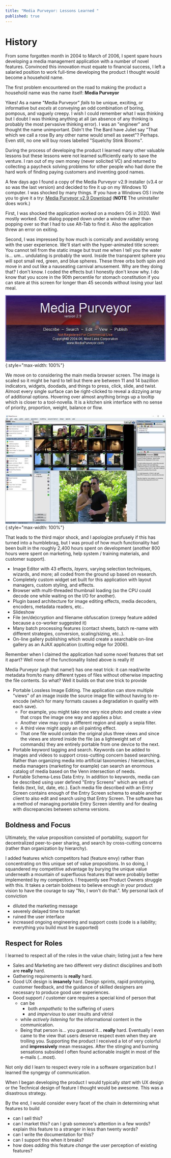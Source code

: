 ```yaml
---
title: "Media Purveyor: Lessons Learned "
published: true
---
```


# History
From some forgotten month in 2004 to March of 2006, I spent spare hours developing a media management application with a number of novel features. Convinced this innovation must equate to financial success, I left a salaried position to work full-time developing the product I thought would become a household name.

The first problem encountered on the road to making the product a household name was the name itself: **Media Purveyor**

Yikes! As a name "Media Purveyor" _fails_ to be unique, exciting, or informative but _excels_ at conveying an odd combination of 
boring, pompous, and vaguely creepy. I wish I could remember what I was thinking but I doubt I was thinking anything at all (an absence of any thinking is probably the most pervasive thinking error). I was an "engineer" and thought the name unimportant. Didn't the The Bard have Juliet say "That which we call a rose By any other name would smell as sweet"? Perhaps. Even still, no one will buy roses labelled "Squelchy Stink Blooms". 

During the process of developing the product I learned many other valuable lessons but these lessons were not learned sufficiently early to save the venture. I ran out of my own money (never solicited VC) and returned to collecting a paycheck solving problems for other people who had done the hard work of finding paying customers and inventing good names. 

A few days ago I found a copy of the Media Purveyor v2.9 installer (v3.4 or so was the last version) and decided to fire it up on my Windows 10 computer. I was shocked by many things. If you have a Windows OS I invite you to give it a try: [Media Purveyor v2.9 Download](/assets/MediaPurveyorSetup29.exe) (**NOTE** The uninstaller does work.)

First, I was shocked the application worked on a modern OS in 2020. Well mostly worked. One dialog popped down under a window rather than popping over so that I had to use Alt-Tab to find it. Also the application threw an error on exiting.

Second, I was impressed by how much is comically and avoidably wrong with the user experience. We'll start with the hyper-animated title screen: You cannot tell from the static image but trust me when I tell you the water is... um... undulating is probably the word. Inside the transparent sphere you will spot small red, green, and blue spheres. These three orbs both spin and move in and out like a nauseating carnival amusement. Why are they doing that? I don't know. I coded the effects but I honestly don't know why. I do know that you score in the 90th percentile for stomach constitution if you can stare at this screen for longer than 45 seconds without losing your last meal. 

![Title Screen](/assets/MediaPurveyorTitleScreen.jpg){:style="max-width: 100%"}

We move on to considering the main media browser screen. The image is scaled so it might be hard to tell but there are between 11 and 14 bazillion indicators, widgets, doodads, and things to press, click, slide, and twist. Almost every single surface can be right-clicked to reveal a dizzying array of additional options. Hovering over almost anything brings up a tooltip which is closer to a tool-novella. It is a kitchen sink interface with no sense of priority, proportion, weight, balance or flow. 

![Media Browser](/assets/MediaPurveyorBrowserScaled.jpg){:style="max-width: 100%"}

That leads to the third major shock, and I apologize profusely if this has turned into a humblebrag, but I was proud of how much functionality had been built in the roughly 2,400 hours spent on development (another 800 hours were spent on marketing, help system / training materials, and customer support).  
* Image Editor with 43 effects, _layers_, varying selection techniques, wizards, and more; all coded from the ground up based on research.
* Completely custom widget set built for this application with layout managers, custom styling, and effects.
* Browser with multi-threaded thumbnail loading (so the CPU could decode one while waiting on the I/O for another).
* Plugin based architecture for image editing effects, media decoders, encoders, metadata readers, etc..
* Slideshow
* File (en/de)cryption and filename obfuscation (creepy feature added because a co-worker suggested it)
* Many batch processing features (contact sheets, batch re-name with different strategies, conversion, scaling/sizing, etc..).
* On-line gallery publishing which would create a searchable on-line gallery as an AJAX application (cutting edge for 2006).

Remember when I claimed the application had some novel features that set it apart? Well none of the functionality listed above is really it! 

Media Purveyor (ugh that name!) has one neat trick: it can read/write metadata from/to many different types of files without otherwise impacting the file contents. So what? Well it builds on that one trick to provide
* Portable Lossless Image Editing. The application can store multiple "views" of an image inside the source image file without having to re-encode (which for many formats causes a degradation in quality with each save). 
  * For example, you might take one very nice photo and create a view that crops the image one way and applies a blur. 
  * Another view may crop a different region and apply a sepia filter. 
  * A third view might apply an oil painting effect. 
  * That one file would contain the original plus three views and since the views are stored inside the file (as a lightweight set of commands) they are entirely portable from one device to the next.
* Portable keyword tagging and search. Keywords can be added to images and videos to support cross-cutting concern based searching. Rather than organizing media into artificial taxonomies / hierarchies, a media managers (marketing for example) can search an enormous catalog of media based on the Venn intersection of needs. 
* Portable Schema-Less Data Entry. In addition to keywords, media can be described using user defined "Entry Screens" which are sets of fields (text, list, date, etc.). Each media file described with an Entry Screen contains enough of the Entry Screen schema to enable another client to also edit and search using that Entry Screen. The software has a method of managing portable Entry Screen identity and for dealing with discrepancies between schema versions. 

## Boldness and Focus
Ultimately, the value proposition consisted of portability, support for decentralized peer-to-peer sharing, and search by cross-cutting concerns (rather than organization by hierarchy). 

I added features which competitors had (feature envy) rather than concentrating on this unique set of value propositions. In so doing, I squandered my competitive advantage by burying the unique value underneath a mountain of superfluous features that were probably better implemented by my competitors. I frequently see Product Owners struggle with this. It takes a certain boldness to believe enough in your product vision to have the courage to say "No, I won't do that.". My personal lack of conviction
* diluted the marketing message
* severely delayed time to market
* ruined the user interface 
* increased ongoing engineering and support costs (code is a liability; everything you build must be supported)

## Respect for Roles
I learned to respect all of the roles in the value chain; listing just a few here
* Sales and Marketing are two different very distinct disciplines and both are **really** hard.
* Gathering requirements is **really** hard.
* Good UX design is **insanely** hard. Design sprints, rapid prototyping, customer feedback, and the guidance of skilled designers are necessary to produce good user experiences.
* Good support / customer care requires a special kind of person that 
  * can be 
    * both _empathetic_ to the suffering of users
    * and _impervious_ to user insults and vitriol
  * while _actively listening_ for the informational content in the communication. 
  * Being that person is... you guessed it... **really** hard. Eventually I even came to the view that users deserve respect even when they are trolling you. Supporting the product I received a lot of very colorful and **impressively** mean messages. After the stinging and burning sensations subsided I often found actionable insight in most of the e-mails (...most).

Not only did I learn to respect every role in a software organization but I learned the syngergy of communication.

When I began developing the product I would typically _start_ with UX design or the Technical design of feature I thought would be awesome. This was a disastrous strategy.

By the end, I would consider every facet of the chain in determining what features to build
* can I sell this?
* can I market this? can I grab someone's attention in a few words? explain this feature to a stranger in less than twenty words?
* can I write the documentation for this?
* can I support this when it breaks?
* how does _adding_ this feature _change_ the user perception of existing features?
 
